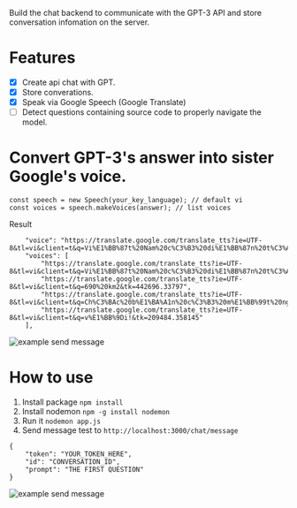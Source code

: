 Build the chat backend to communicate with the GPT-3 API and store conversation infomation on the server.

# Features

- [x] Create api chat with GPT.
- [x] Store converations.
- [x] Speak via Google Speech (Google Translate)
- [ ] Detect questions containing source code to properly navigate the model.

# Convert GPT-3's answer into sister Google's voice.

```
const speech = new Speech(your_key_language); // default vi
const voices = speech.makeVoices(answer); // list voices
```

Result
```
    "voice": "https://translate.google.com/translate_tts?ie=UTF-8&tl=vi&client=t&q=Vi%E1%BB%87t%20Nam%20c%C3%B3%20di%E1%BB%87n%20t%C3%ADch%20l%C3%A0%20331.690%20km2.%20Ch%C3%BAc%20b%E1%BA%A1n%20c%C3%B3%20m%E1%BB%99t%20ng%C3%A0y%20tuy%E1%BB%87t%20v%E1%BB%9Di!&tk=402504.24837",
    "voices": [
        "https://translate.google.com/translate_tts?ie=UTF-8&tl=vi&client=t&q=Vi%E1%BB%87t%20Nam%20c%C3%B3%20di%E1%BB%87n%20t%C3%ADch%20l%C3%A0%20331&tk=634649.1043028",
        "https://translate.google.com/translate_tts?ie=UTF-8&tl=vi&client=t&q=690%20km2&tk=442696.33797",
        "https://translate.google.com/translate_tts?ie=UTF-8&tl=vi&client=t&q=Ch%C3%BAc%20b%E1%BA%A1n%20c%C3%B3%20m%E1%BB%99t%20ng%C3%A0y%20tuy%E1%BB%87t&tk=776120.889589",
        "https://translate.google.com/translate_tts?ie=UTF-8&tl=vi&client=t&q=v%E1%BB%9Di!&tk=209484.358145"
    ],
```
![example send message](https://raw.githubusercontent.com/maphim/chatgpt-backend/main/images/voices.png?raw=true)


# How to use

1. Install package `npm install`
2. Install nodemon `npm -g install nodemon`
3. Run it `nodemon app.js`
4. Send message test to `http://localhost:3000/chat/message`

```
{
    "token": "YOUR_TOKEN_HERE",
    "id": "CONVERSATION_ID",
    "prompt": "THE FIRST QUESTION"
}
```
![example send message](https://raw.githubusercontent.com/maphim/chatgpt-backend/main/images/example.png?raw=true)
